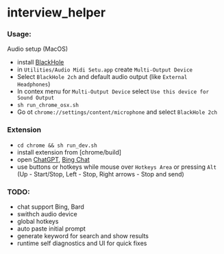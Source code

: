 # interview_helper
### Usage:
Audio setup (MacOS) 
* install [BlackHole](https://existential.audio/blackhole/)
* in `Utilities/Audio Midi Setu.app` create `Multi-Output Device`
* Select `BlackHole 2ch` and default audio output (like `External Headphones`)
* In contex menu for `Multi-Output Device` select `Use this device for Sound Output`
* `sh run_chrome_osx.sh` 
* Go ot `chrome://settings/content/microphone` and select `BlackHole 2ch`
### Extension
* `cd chrome && sh run_dev.sh`
* install extension from [chrome/build]
* open [ChatGPT](https://chat.openai.com/), [Bing Chat](https://www.bing.com/search?q=Bing+AI&showconv=1&FORM=hpcodx)
* use buttons or hotkeys while mouse over `Hotkeys Area` or pressing `Alt` (Up - Start/Stop, Left - Stop, Right arrows - Stop and send)

### TODO:
* chat support Bing, Bard
* swithch audio device
* global hotkeys
* auto paste initial prompt
* generate keyword for search and show results
* runtime self diagnostics and UI for quick fixes
